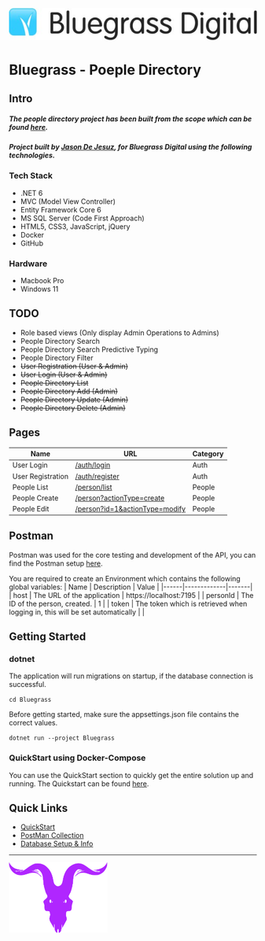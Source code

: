 ![Bluegrass Logo](/Docs/github_assets/bluegrass_logo.jpeg)

# Bluegrass - Poeple Directory

## Intro
##### The people directory project has been built from the scope which can be found [here](/Docs/Bluegrass%20Assessment%20(People%20Directory%20Application).pdf).
##### Project built by [Jason De Jesuz](https://guywithagopro.com), for Bluegrass Digital using the following technologies.

### Tech Stack
- .NET 6
- MVC (Model View Controller)
- Entity Framework Core 6
- MS SQL Server (Code First Approach)
- HTML5, CSS3, JavaScript, jQuery
- Docker
- GitHub

### Hardware
- Macbook Pro
- Windows 11

## TODO
- Role based views (Only display Admin Operations to Admins)
- People Directory Search
- People Directory Search Predictive Typing
- People Directory Filter
- ~~User Registration (User & Admin)~~
- ~~User Login (User & Admin)~~
- ~~People Directory List~~
- ~~People Directory Add (Admin)~~
- ~~People Directory Update (Admin)~~
- ~~People Directory Delete (Admin)~~

## Pages
| Name | URL | Category |
|------|-----|----------|
| User Login | [/auth/login](https://localhost:7195/auth/login) | Auth |
| User Registration | [/auth/register](https://localhost:7195/auth/register) | Auth |
| People List | [/person/list](https://localhost:7185/person/list) | People |
| People Create | [/person?actionType=create](https://localhost:7185/person?actionType=create) | People |
| People Edit | [/person?id=1&actionType=modify](https://localhost:7185/person?actionType=modify) | People |

## Postman
Postman was used for the core testing and development of the API, you can find the Postman setup [here](/Docs/postman/Bluegrass.postman_collection.json).

You are required to create an Environment which contains the following global variables:
| Name | Description | Value |
|------|-------------|-------|
| host | The URL of the application | https://localhost:7195 |
| personId | The ID of the person, created. | 1 |
| token | The token which is retrieved when logging in, this will be set automatically | |

## Getting Started

### dotnet
The application will run migrations on startup, if the database connection is successful.
```
cd Bluegrass
```

Before getting started, make sure the appsettings.json file contains the correct values.

```
dotnet run --project Bluegrass
```

### QuickStart using Docker-Compose
You can use the QuickStart section to quickly get the entire solution up and running.
The Quickstart can be found [here](quickstart/docker-compose/README.md).

## Quick Links
- [QuickStart](quickstart/docker-compose/README.md)
- [PostMan Collection](Docs/postman/Bluegrass.postman_collection.json)
- [Database Setup & Info](/docs/database/README.md)

---

<a href="https://guywithagopro.com"><img src="Docs/github_assets/j_logo.png" alt="jason logo" width=200 /></a>